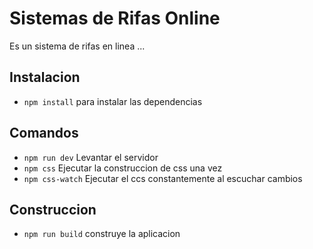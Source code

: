 # Sistemas de Rifas Online 
Es un sistema de rifas en linea ...

## Instalacion
- `npm install` para instalar las dependencias  
## Comandos
- `npm run dev` Levantar el servidor
- `npm css` Ejecutar la construccion de css una vez
- `npm css-watch` Ejecutar el ccs constantemente al escuchar cambios

## Construccion 
- `npm run build` construye la aplicacion


